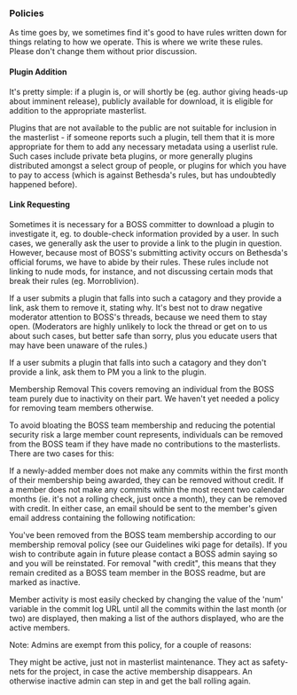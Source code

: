 ### Policies

As time goes by, we sometimes find it's good to have rules written down for things relating to how we operate. This is where we write these rules. Please don't change them without prior discussion.

#### Plugin Addition

It's pretty simple: if a plugin is, or will shortly be (eg. author giving heads-up about imminent release), publicly available for download, it is eligible for addition to the appropriate masterlist.

Plugins that are not available to the public are not suitable for inclusion in the masterlist - if someone reports such a plugin, tell them that it is more appropriate for them to add any necessary metadata using a userlist rule. Such cases include private beta plugins, or more generally plugins distributed amongst a select group of people, or plugins for which you have to pay to access (which is against Bethesda's rules, but has undoubtedly happened before).

#### Link Requesting

Sometimes it is necessary for a BOSS committer to download a plugin to investigate it, eg. to double-check information provided by a user. In such cases, we generally ask the user to provide a link to the plugin in question. However, because most of BOSS's submitting activity occurs on Bethesda's official forums, we have to abide by their rules. These rules include not linking to nude mods, for instance, and not discussing certain mods that break their rules (eg. Morroblivion).

If a user submits a plugin that falls into such a catagory and they provide a link, ask them to remove it, stating why. It's best not to draw negative moderator attention to BOSS's threads, because we need them to stay open. (Moderators are highly unlikely to lock the thread or get on to us about such cases, but better safe than sorry, plus you educate users that may have been unaware of the rules.)

If a user submits a plugin that falls into such a catagory and they don't provide a link, ask them to PM you a link to the plugin.

Membership Removal
This covers removing an individual from the BOSS team purely due to inactivity on their part. We haven't yet needed a policy for removing team members otherwise.

To avoid bloating the BOSS team membership and reducing the potential security risk a large member count represents, individuals can be removed from the BOSS team if they have made no contributions to the masterlists. There are two cases for this:

If a newly-added member does not make any commits within the first month of their membership being awarded, they can be removed without credit.
If a member does not make any commits within the most recent two calendar months (ie. it's not a rolling check, just once a month), they can be removed with credit.
In either case, an email should be sent to the member's given email address containing the following notification:

You've been removed from the BOSS team membership according to our membership removal policy (see our Guidelines wiki page for details). If you wish to contribute again in future please contact a BOSS admin saying so and you will be reinstated.
For removal "with credit", this means that they remain credited as a BOSS team member in the BOSS readme, but are marked as inactive.

Member activity is most easily checked by changing the value of the 'num' variable in the commit log URL until all the commits within the last month (or two) are displayed, then making a list of the authors displayed, who are the active members.

Note: Admins are exempt from this policy, for a couple of reasons:

They might be active, just not in masterlist maintenance.
They act as safety-nets for the project, in case the active membership disappears. An otherwise inactive admin can step in and get the ball rolling again.